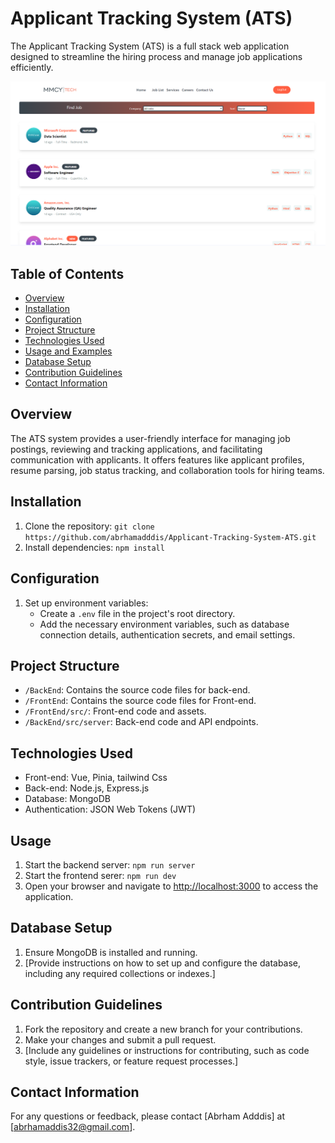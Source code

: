 # Applicant Tracking System (ATS)

The Applicant Tracking System (ATS) is a full stack web application designed to streamline the hiring process and manage job applications efficiently.

![job listing page img](FrontEnd/src/assets/Joblisting-page.PNG)

## Table of Contents
- [Overview](#overview)
- [Installation](#installation)
- [Configuration](#configuration)
- [Project Structure](#project-structure)
- [Technologies Used](#technologies-used)
- [Usage and Examples](#usage-and-examples)
- [Database Setup](#database-setup)
- [Contribution Guidelines](#contribution-guidelines)
- [Contact Information](#contact-information)

## Overview
The ATS system provides a user-friendly interface for managing job postings, reviewing and tracking applications, and facilitating communication with applicants. It offers features like applicant profiles, resume parsing, job status tracking, and collaboration tools for hiring teams.

## Installation
1. Clone the repository: `git clone https://github.com/abrhamadddis/Applicant-Tracking-System-ATS.git`
2. Install dependencies: `npm install`

## Configuration
1. Set up environment variables:
   - Create a `.env` file in the project's root directory.
   - Add the necessary environment variables, such as database connection details, authentication secrets, and email settings.

## Project Structure
- `/BackEnd`: Contains the source code files for back-end.
- `/FrontEnd`: Contains the source code files for Front-end.
- `/FrontEnd/src/`: Front-end code and assets.
- `/BackEnd/src/server`: Back-end code and API endpoints.

## Technologies Used
- Front-end: Vue, Pinia, tailwind Css
- Back-end: Node.js, Express.js
- Database: MongoDB
- Authentication: JSON Web Tokens (JWT)

## Usage
1. Start the backend server: `npm run server`
2. Start the frontend serer: `npm run dev`
3. Open your browser and navigate to [http://localhost:3000](http://localhost:3000) to access the application.

## Database Setup
1. Ensure MongoDB is installed and running.
2. [Provide instructions on how to set up and configure the database, including any required collections or indexes.]


## Contribution Guidelines
1. Fork the repository and create a new branch for your contributions.
2. Make your changes and submit a pull request.
3. [Include any guidelines or instructions for contributing, such as code style, issue trackers, or feature request processes.]

## Contact Information
For any questions or feedback, please contact [Abrham Adddis] at [abrhamaddis32@gmail.com].